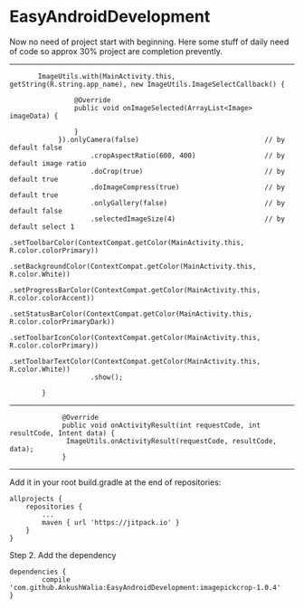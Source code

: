 # EasyAndroidDevelopment
Now no need of project start with beginning. Here some stuff of daily need of code so approx 30% project are completion prevently. 

---------------------------------------------------------------------------------------------------------------------------
 
           ImageUtils.with(MainActivity.this, getString(R.string.app_name), new ImageUtils.ImageSelectCallback() {

                    @Override
                    public void onImageSelected(ArrayList<Image> imageData) {
                        
                    }
                }).onlyCamera(false)                               // by default false
                        .cropAspectRatio(600, 400)                 // by default image ratio
                        .doCrop(true)                              // by default true
                        .doImageCompress(true)                     // by default true
                        .onlyGallery(false)                        // by default false
                        .selectedImageSize(4)                      // by default select 1
                        .setToolbarColor(ContextCompat.getColor(MainActivity.this, R.color.colorPrimary))
                        .setBackgroundColor(ContextCompat.getColor(MainActivity.this, R.color.White))
                        .setProgressBarColor(ContextCompat.getColor(MainActivity.this, R.color.colorAccent))
                        .setStatusBarColor(ContextCompat.getColor(MainActivity.this, R.color.colorPrimaryDark))
                        .setToolbarIconColor(ContextCompat.getColor(MainActivity.this, R.color.colorPrimary))
                        .setToolbarTextColor(ContextCompat.getColor(MainActivity.this, R.color.White))
                        .show();

            }

        


----------------------------------------------------------------------------------------------------------------------------



                 @Override
                 public void onActivityResult(int requestCode, int resultCode, Intent data) {
                  ImageUtils.onActivityResult(requestCode, resultCode, data);
                 }



----------------------------------------------------------------------------------------------------------------------------




Add it in your root build.gradle at the end of repositories:

	allprojects {
		repositories {
			...
			maven { url 'https://jitpack.io' }
		}
	}


Step 2. Add the dependency

	dependencies {
	        compile 'com.github.AnkushWalia:EasyAndroidDevelopment:imagepickcrop-1.0.4'
	}


